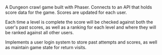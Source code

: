 A Dungeon crawl game built with Phaser.
Connects to an API that holds score data for the game.
Scores are updated for each user.

Each time a level is complete the score will be checked against both the user's past scores, as well as a ranking for each level and where they will be ranked against all other users.

Implements a user login system to store past attempts and scores, as well as maintain game state for return visits.